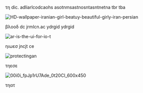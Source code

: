 τη dic. adliarlcodcaohs asotnmsastnosntasntnetna tbr tba

![HD-wallpaper-iranian-girl-beatuy-beautiful-girly-iran-persian](https://github.com/user-attachments/assets/58c268f4-dc24-4af1-8a20-aff992d53f7d)

βλοοδ dc jrmlcn.ac ydrgid ydrgid
                                                                                                           
![ar-is-the-ui-for-io-t](https://github.com/user-attachments/assets/ea958d8d-c21b-4fe3-acbe-b4cdef0af663)

ηιωεσ jncjt ce

![protectingan](https://github.com/user-attachments/assets/18bad475-1be3-4272-8631-b5675aebafd2)

τηεσε

![00i0i_fpJp1rU7Ade_0t20CI_600x450](https://github.com/user-attachments/assets/4c78192a-2d59-424e-ae08-6ec52c487e0a)

τηατ
    
